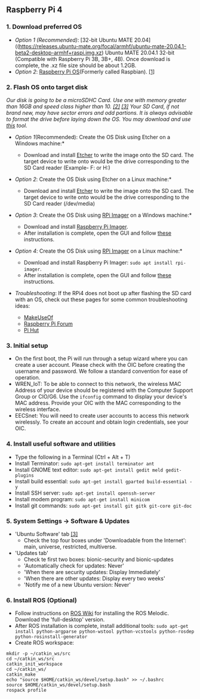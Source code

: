 ## Raspberry Pi 4 

### 1. Download preferred OS
- *Option 1 (Recommended)*: [32-bit Ubuntu MATE 20.04]((https://releases.ubuntu-mate.org/focal/armhf/ubuntu-mate-20.04.1-beta2-desktop-armhf+raspi.img.xz) Ubuntu MATE 20.04.1 32-bit (Compatible with Raspberry Pi 3B, 3B+, 4B). Once download is complete, the .xz file size should be about 1.2GB. 
- *Option 2*: [Raspberry Pi OS](https://downloads.raspberrypi.org/raspios_full_armhf_latest)(Formerly called Raspbian). [[1]](https://www.raspberrypi.org/downloads/raspberry-pi-os/)

### 2. Flash OS onto target disk
*Our disk is going to be a microSDHC Card. Use one with memory greater than 16GB and speed class higher than 10. [[2]](https://www.pidramble.com/wiki/benchmarks/microsd-cards) [[3]](https://www.youtube.com/watch?v=m5QXsKSwt-c)*
*Your SD Card, if not brand new, may have sector errors and odd partions. It is always advisable to format the drive before laying down the OS. You may download and use [this](https://www.sdcard.org/downloads/formatter_4/) tool.*

- *Option 1*(Recommended): Create the OS Disk using Etcher on a Windows machine:*
  - Download and install [Etcher](https://github.com/balena-io/etcher/releases/download/v1.5.109/balenaEtcher-Setup-1.5.109.exe) to write the image onto the SD card. The target device to write onto would be the drive corresponding to the SD Card reader (Example- F: or H:)
- *Option 2*: Create the OS Disk using Etcher on a Linux machine:*
  - Download and install [Etcher](https://github.com/balena-io/etcher/releases/download/v1.5.109/balena-etcher-electron-1.5.109-linux-x64.zip) to write the image onto the SD card. The target device to write onto would be the drive corresponding to the SD Card reader (/dev/media)
- *Option 3*: Create the OS Disk using [RPi Imager](https://www.raspberrypi.org/downloads/) on a Windows machine:*
  - Download and install [Raspberry Pi Imager](https://downloads.raspberrypi.org/imager/imager_1.4.exe).
  - After installation is complete, open the GUI and follow [these](https://linuxhint.com/install_ubuntu_mate_raspberry_pi_4/) instructions.
- *Option 4*: Create the OS Disk using [RPi Imager](https://www.raspberrypi.org/downloads/) on a Linux machine:*
  - Download and install Raspberry Pi Imager: `sudo apt install rpi-imager`.
  - After installation is complete, open the GUI and follow [these](https://linuxhint.com/install_ubuntu_mate_raspberry_pi_4/) instructions.

- *Troubleshooting*: If the RPi4 does not boot up after flashing the SD card with an OS, check out these pages for some common troubleshooting ideas:
  - [MakeUseOf](https://www.makeuseof.com/tag/raspberry-pi-wont-boot-fix/)
  - [Raspberry Pi Forum](https://www.raspberrypi.org/forums/viewtopic.php?t=244283)
  - [Pi Hut](https://support.thepihut.com/hc/en-us/articles/360001887937-My-Raspberry-Pi-4-will-not-boot-is-faulty)

### 3. Initial setup 
- On the first boot, the Pi will run through a setup wizard where you can create a user account. Please check with the OIC before creating the username and password. We follow a standard convention for ease of operation.
- WREN_IoT: To be able to connect to this network, the wireless MAC Address of your device should be registered with the Computer Support Group or CIO/G6. Use the `ifconfig` command to display your device's MAC address. Provide your OIC with the MAC corresponding to the wireless interface.
- EECSnet: You will need to create user accounts to access this network wirelessly. To create an account and obtain login credentials, see your OIC.

### 4. Install useful software and utilities
- Type the following in a Terminal (Ctrl + Alt + T)
 - Install Terminator: `sudo apt-get install terminator ant`
 - Install GNOME text editor: `sudo apt-get install gedit meld gedit-plugins`
 - Install build essential: `sudo apt-get install gparted build-essential -y`
 - Install SSH server: `sudo apt-get install openssh-server`
 - Install modem program: `sudo apt-get install minicom`
 - Install git commands: `sudo apt-get install git gitk git-core git-doc`
 
### 5. System Settings -> Software & Updates
- 'Ubuntu Software' tab [[3]](https://help.ubuntu.com/community/Repositories/Ubuntu)
  - Check the top four boxes under 'Downloadable from the Internet': main, universe, restricted, multiverse.
- 'Updates tab'
  - Check te first two boxes: bionic-security and bionic-updates
  - 'Automatically check for updates: Never'
  - 'When there are security updates: Display Immediately'
  - 'When there are other updates: Display every two weeks'
  - 'Notify me of a new Ubuntu version: Never'
 
### 6. Install ROS (Optional)
- Follow instructions on [ROS Wiki](http://wiki.ros.org/melodic/Installation/Ubuntu) for installing the ROS Melodic. Download the 'full-desktop' version.
- After ROS installation is complete, install additional tools: `sudo apt-get install python-argparse python-wstool python-vcstools python-rosdep python-rosinstall-generator`
- Create ROS workspace:
```
mkdir -p ~/catkin_ws/src
cd ~/catkin_ws/src
catkin_init_workspace
cd ~/catkin_ws/
catkin_make
echo "source $HOME/catkin_ws/devel/setup.bash" >> ~/.bashrc
source $HOME/catkin_ws/devel/setup.bash
rospack profile
```

